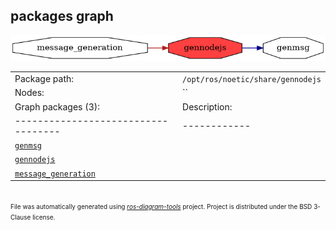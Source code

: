 <!--
File was automatically generated using 'ros-diagram-tools' project.
Project is distributed under the BSD 3-Clause license.
-->

## packages graph

[![gennodejs](gennodejs.png "gennodejs")](gennodejs.png)

|     |     |
| --- | --- |
| Package path: | `/opt/ros/noetic/share/gennodejs` |
| Nodes: | `` |
| Graph packages (3): | Description: |
| ----------------------------------- | ------------ |
| [`genmsg`](genmsg.html) |  |
| [`gennodejs`](gennodejs.html) |  |
| [`message_generation`](message_generation.html) |  |


</br>
<font size="1">
File was automatically generated using <a href="https://github.com/anetczuk/ros-diagram-tools"><i>ros-diagram-tools</i></a> project.
Project is distributed under the BSD 3-Clause license.
</font>
